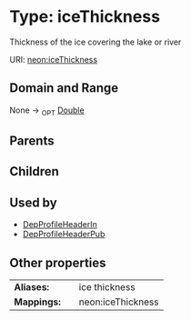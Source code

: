 
# Type: iceThickness


Thickness of the ice covering the lake or river

URI: [neon:iceThickness](https://data.neonscience.org/iceThickness)


## Domain and Range

None ->  <sub>OPT</sub> [Double](types/Double.md)

## Parents


## Children


## Used by

 * [DepProfileHeaderIn](DepProfileHeaderIn.md)
 * [DepProfileHeaderPub](DepProfileHeaderPub.md)

## Other properties

|  |  |  |
| --- | --- | --- |
| **Aliases:** | | ice thickness |
| **Mappings:** | | neon:iceThickness |

